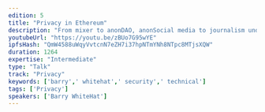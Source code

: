 ```yaml
---
edition: 5
title: "Privacy in Ethereum"
description: "From mixer to anonDAO, anonSocial media to journalism under authoritarian regimes ethereum offers ways to provide privacy to people who need it most. Come hear what we have done and what we want to do. How *YOU* can help us move forward."
youtubeUrl: "https://youtu.be/zBUo7G95wYE"
ipfsHash: "QmW4588uWqyVvtcnN7eZH7i37hpNTmYNh8NTpc8MTjsXQW"
duration: 1264
expertise: "Intermediate"
type: "Talk"
track: "Privacy"
keywords: ['barry',' whitehat',' security',' technical']
tags: ['Privacy']
speakers: ['Barry WhiteHat']
---
```


